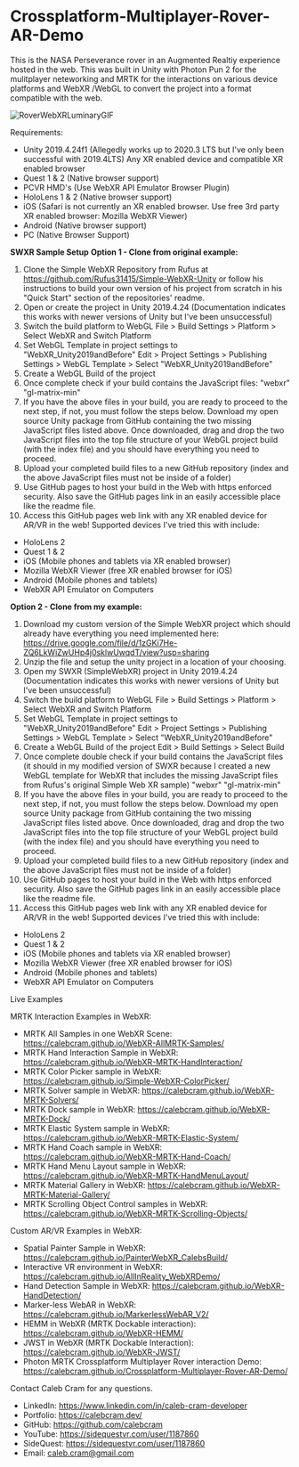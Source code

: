 # Crossplatform-Multiplayer-Rover-AR-Demo
This is the NASA Perseverance rover in an Augmented Realtiy experience hosted in the web. This was built in Unity with Photon Pun 2 for the mulitplayer neteworking and MRTK for the interactions on various device platforms and WebXR /WebGL to convert the project into a format compatible with the web. 

![RoverWebXRLuminaryGIF](https://user-images.githubusercontent.com/49875750/162324117-86edd156-6d24-4d34-8751-69273b69847a.gif)


Requirements:
- Unity 2019.4.24f1 (Allegedly works up to 2020.3 LTS but I've only been successful with 2019.4LTS)
Any XR enabled device and compatible XR enabled browser
- Quest 1 & 2 (Native browser support)
- PCVR HMD's (Use WebXR API Emulator Browser Plugin) 
- HoloLens 1 & 2 (Native browser support)
- iOS (Safari is not currently an XR enabled browser. Use free 3rd party XR enabled browser: 
Mozilla WebXR Viewer)
- Android (Native browser support)
- PC (Native Browser Support)


**SWXR Sample Setup**
**Option 1 - Clone from original example:**
1) Clone the Simple WebXR Repository from Rufus at https://github.com/Rufus31415/Simple-WebXR-Unity or follow his instructions to build your own version of his project from scratch in his "Quick Start" section of the repositories' readme. 
2) Open or create the project in Unity 2019.4.24 (Documentation indicates this works with newer versions of Unity but I've been unsuccessful) 
3) Switch the build platform to WebGL 
File > Build Settings > Platform > Select WebXR and Switch Platform
4) Set WebGL Template in project settings to "WebXR_Unity2019andBefore"
Edit > Project Settings > Publishing Settings > WebGL Template > Select "WebXR_Unity2019andBefore"
5) Create a WebGL Build of the project
6) Once complete check if your build contains the JavaScript files:
"webxr"
"gl-matrix-min"
7) If you have the above files in your build, you are ready to proceed to the next step, if not, you must follow the steps below. Download my open source Unity package from GitHub containing the two missing JavaScript files listed above. Once downloaded, drag and drop the two JavaScript files into the top file structure of your WebGL project build (with the index file) and you should have everything you need to proceed.
8) Upload your completed build files to a new GitHub repository (index and the above JavaScript files must not be inside of a folder) 
9) Use GitHub pages to host your build in the Web with https enforced security. Also save the GitHub pages link in an easily accessible place like the readme file.
10) Access this GitHub pages web link with any XR enabled device for AR/VR in the web! Supported devices I've tried this with include: 
- HoloLens 2
- Quest 1 & 2
- iOS (Mobile phones and tablets via XR enabled browser)
- Mozilla WebXR Viewer (free XR enabled browser for iOS)
- Android (Mobile phones and tablets)
- WebXR API Emulator on Computers

**Option 2 - Clone from my example:**
1) Download my custom version of the Simple WebXR project which should already have everything you need implemented here:
https://drive.google.com/file/d/1zGKi7He-ZQ6LkWiZwUHp4j0sklwUwqdT/view?usp=sharing
2) Unzip the file and setup the unity project in a location of your choosing. 
3) Open my SWXR (SimpleWebXR) project in Unity 2019.4.24 (Documentation indicates this works with newer versions of Unity but I've been unsuccessful)
4) Switch the build platform to WebGL 
 File > Build Settings > Platform > Select WebXR and Switch Platform
5) Set WebGL Template in project settings to "WebXR_Unity2019andBefore"
 Edit > Project Settings > Publishing Settings > WebGL Template > Select "WebXR_Unity2019andBefore"
6) Create a WebGL Build of the project
 Edit > Build Settings > Select Build
7) Once complete double check if your build contains the JavaScript files (it should in my modified version of SWXR because I created a new WebGL template for WebXR that includes the missing JavaScript files from Rufus's original Simple Web XR sample)
 "webxr"
 "gl-matrix-min"
8) If you have the above files in your build, you are ready to proceed to the next step, if not, you must follow the steps below. Download my open source Unity package from GitHub containing the two missing JavaScript files listed above. Once downloaded, drag and drop the two JavaScript files into the top file structure of your WebGL project build (with the index file) and you should have everything you need to proceed.
9) Upload your completed build files to a new GitHub repository (index and the above JavaScript files must not be inside of a folder) 
10) Use GitHub pages to host your build in the Web with https enforced security. Also save the GitHub pages link in an easily accessible place like the readme file.
11) Access this GitHub pages web link with any XR enabled device for AR/VR in the web! Supported devices I've tried this with include: 
- HoloLens 2
- Quest 1 & 2
- iOS (Mobile phones and tablets via XR enabled browser)
- Mozilla WebXR Viewer (free XR enabled browser for iOS)
- Android (Mobile phones and tablets)
- WebXR API Emulator on Computers

Live Examples
 
MRTK Interaction Examples in WebXR:
- MRTK All Samples in one WebXR Scene: https://calebcram.github.io/WebXR-AllMRTK-Samples/
- MRTK Hand Interaction Sample in WebXR: https://calebcram.github.io/WebXR-MRTK-HandInteraction/
- MRTK Color Picker sample in WebXR: https://calebcram.github.io/Simple-WebXR-ColorPicker/
- MRTK Solver sample in WebXR: https://calebcram.github.io/WebXR-MRTK-Solvers/
- MRTK Dock sample in WebXR: https://calebcram.github.io/WebXR-MRTK-Dock/
- MRTK Elastic System sample in WebXR: https://calebcram.github.io/WebXR-MRTK-Elastic-System/
- MRTK Hand Coach sample in WebXR: https://calebcram.github.io/WebXR-MRTK-Hand-Coach/
- MRTK Hand Menu Layout sample in WebXR: https://calebcram.github.io/WebXR-MRTK-HandMenuLayout/
- MRTK Material Gallery in WebXR: https://calebcram.github.io/WebXR-MRTK-Material-Gallery/
- MRTK Scrolling Object Control samples in WebXR: https://calebcram.github.io/WebXR-MRTK-Scrolling-Objects/

Custom AR/VR Examples in WebXR:
- Spatial Painter Sample in WebXR: https://calebcram.github.io/PainterWebXR_CalebsBuild/
- Interactive VR environment in WebXR: https://calebcram.github.io/AllInReality_WebXRDemo/
- Hand Detection Sample in WebXR: https://calebcram.github.io/WebXR-HandDetection/
- Marker-less WebAR in WebXR: https://calebcram.github.io/MarkerlessWebAR_V2/
- HEMM in WebXR (MRTK Dockable interaction): https://calebcram.github.io/WebXR-HEMM/
- JWST in WebXR (MRTK Dockable Interaction): https://calebcram.github.io/WebXR-JWST/
- Photon MRTK Crossplatform Multiplayer Rover interaction Demo: https://calebcram.github.io/Crossplatform-Multiplayer-Rover-AR-Demo/
 
Contact Caleb Cram for any questions.
- LinkedIn: https://www.linkedin.com/in/caleb-cram-developer
- Portfolio: https://calebcram.dev/
- GitHub: https://github.com/calebcram
- YouTube: https://sidequestvr.com/user/1187860
- SideQuest: https://sidequestvr.com/user/1187860
- Email: caleb.cram@gmail.com
